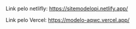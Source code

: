 Link pelo netlifly:
https://sitemodelopi.netlify.app/


Link pelo Vercel:
https://modelo-aqwc.vercel.app/
